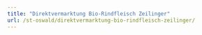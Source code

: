```yaml
---
title: "Direktvermarktung Bio-Rindfleisch Zeilinger"
url: /st-oswald/direktvermarktung-bio-rindfleisch-zeilinger/
---
```

